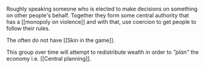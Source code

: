 Roughly speaking someone who is elected to make decisions on something on other people's behalf.
Together they form some central authority that has a [[monopoly on violence]]  and with that, use coercion to get people to follow their rules.

The often do not have [[Skin in the game]].

This group over time will attempt to redistribute wealth in order to _"plan"_ the economy i.e. [[Central planning]].
